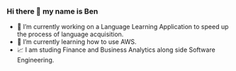 ### Hi there 👋 my name is Ben

- 🔭 I’m currently working on a Language Learning Application to speed up the process of language acquisition. 
- 🌱 I’m currently learning how to use AWS.
- 📈 I am studing Finance and Business Analytics along side Software Engineering.

